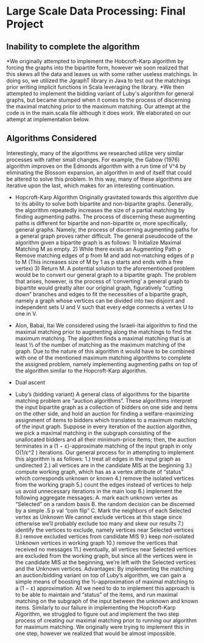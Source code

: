# Large Scale Data Processing: Final Project
## Inability to complete the algorithm
  *We originally attempted to implement the Hobcroft-Karp algorithm by forcing the graphs into the bipartite form, however we soon realized that this skews all the data and leaves us with some rather useless matchings. In doing so, we utilized the JgraphT library in Java to test out the matchings prior writing implicit functions in Scala leveraging the library.
  *We then attempted to implement the bidding variant of Luby's algorithm for general graphs, but became stumped when it comes to the process of discerning the maximal matching prior to the maximum matching. Our attempt at the code is in the main.scala file although it does work. We elaborated on our attempt at implementation below.
## Algorithms Considered
Interestingly, many of the algorithms we researched utilize very similar processes with rather small changes. For example, the Gabow (1976) algorithm improves on the Edmonds algorithm with a run time of V^4 by eliminating the Blossom expansion, an algorithm in and of itself that could be altered to solve this problem. In this way, many of these algorithms are iterative upon the last, which makes for an interesting continuation.

* Hopcroft-Karp Algorithm
    Originally gravitated towards this algorithm due to its ability to solve both bipartite and non-bipartite graphs. Generally, the algorithm repeatedly increases the size of a partial matching by finding augmenting paths. The process of discerning these augmenting paths is different for bipartite and non-bipartite or, more specifically, general graphs. Namely, the process of discerning augmenting paths for a general graph proves rather difficult.
      The general pseudocode of the algorithm given a bipartite graph is as follows:
      1) Initialize Maximal Matching M as empty.
      2) While there exists an Augmenting Path p Remove matching edges of p from M and add not-matching edges of p to M (This increases size of M by 1 as p starts and ends with a free vertex)
      3) Return M.
    A potential solution to the aforementioned problem would be to convert our general graph to a bipartite graph. The problem that arises, however, is the process of ‘converting’ a general graph to bipartite would greatly alter our original graph, figuratively “cutting down” branches and edges to fit the necessities of a bipartite graph, namely a graph whose vertices can be divided into two disjoint and independent sets U and V such that every edge connects a vertex U to one in V.

* Alon, Babai, Itai
    We considered using the Israeli-Itai algorithm to find the maximal matching prior to augmenting along the matchings to find the maximum matching. The algorithm finds a maximal matching that is at least ½ of the number of matching as the maximum matching of the graph. Due to the nature of this algorithm it would have to be combined with one of the mentioned maximum matching algorithms to complete the assigned problem, namely implementing augmenting paths on top of the algorithm similar to the Hopcroft-Karp algorithm.

* Dual ascent
* Luby’s (bidding variant)
    A general class of algorithms for the bipartite matching problem are “auction algorithms”. These algorithms interpret the input bipartite graph as a collection of bidders on one side and items on the other side, and hold an auction for finding a welfare-maximizing assignment of items to bidders which translates to a maximum matching of the input graph.
    Suppose in every iteration of the auction algorithm, we pick a maximal matching in the subgraph consisting of the unallocated bidders and all their minimum-price items; then, the auction terminates in a (1 − ε)-approximate matching of the input graph in only O(1/ε^2 ) iterations.
      Our general process for in attempting to implement this algorithm is as follows:
      1.) treat all edges in the input graph as undirected
      2.) all vertices are in the candidate MIS at the beginning
      3.) compute working graph, which has as a vertex attribute of “status” which corresponds unknown or known
      4.) remove the isolated vertices from the working graph
      5.) count the edges instead of vertices to help us avoid unnecessary iterations in the main loop
      6.) implement the following aggregate messages:
            A. mark each unknown vertex as “Selected” on a random basis
            B. the random decision can be discerned by a simple .5 p val “coin flip”
            C. Mark the neighbors of each Selected vertex as Unknown
            We cannot exclude vertices at this stage since otherwise we’ll probably exclude too many and skew our results
      7.) identify the vertices to exclude, namely vertices near Selected vertices
      8.) remove excluded vertices from candidate MIS
      9.) keep non-isolated Unknown vertices in working graph
      10.) remove the vertices that received no messages
      11.) eventually, all vertices near Selected vertices are excluded from the working graph, but since all the vertices were in the candidate MIS at the beginning, we’re left with the Selected vertices and the Unknown vertices.
  Advantages:
    By implementing the matching an auction/bidding variant on top of Luby’s algorithm, we can gain a simple means of boosting the ½-approximation of maximal matching to a (1 − ε) approximation.
    All we need to do to implement this approach is to be able to maintain and “status” of the items, and run maximal matching on the subgraph of the input between the unknown and known items.
    Similarly to our failure in implementing the Hopcroft-Karp Algorithm, we struggled to figure out and implement the two step process of creating our maximal matching prior to running our algorithm for maximum matching. We originally were trying to implement this in one step, however we realized that would be almost impossible.
